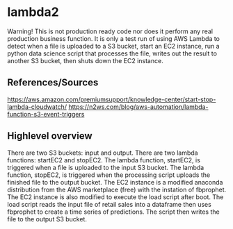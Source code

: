 # lambda2
Warning! This is not production ready code nor does it perform any real production business function. It is only a test run of using AWS Lambda to detect when a file is uploaded to a S3 bucket, start an EC2 instance, run a python data science script that processes the file, writes out the result to another S3 bucket, then shuts down the EC2 instance. 

## References/Sources
https://aws.amazon.com/premiumsupport/knowledge-center/start-stop-lambda-cloudwatch/
https://n2ws.com/blog/aws-automation/lambda-function-s3-event-triggers

## Highlevel overview
There are two S3 buckets: input and output. There are two lambda functions: startEC2 and stopEC2. The lambda function, startEC2, is triggered when a file is uploaded to the input S3 bucket. The lambda function, stopEC2, is triggered when the processing script uploads the finished file to the output bucket. The EC2 instance is a modified anaconda distribution from the AWS marketplace (free) with the instation of fbprophet. The EC2 instance is also modified to execute the load script after boot. The load script reads the input file of retail sales into a dataframe then uses fbprophet to create a time series of predictions. The script then writes the file to the output S3 bucket. 

